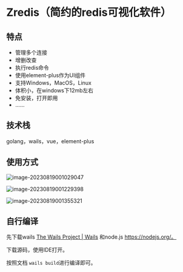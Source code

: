 # Zredis（简约的redis可视化软件）

## 特点

- 管理多个连接
- 增删改查
- 执行redis命令
- 使用element-plus作为UI组件
- 支持Windows，MacOS，Linux
- 体积小，在windows下12mb左右
- 免安装，打开即用
- ......

## 技术栈

golang，wails，vue，element-plus

## 使用方式

![image-20230819001029047](https://img2023.cnblogs.com/blog/3124367/202308/3124367-20230819001030673-101899449.png)



![image-20230819001229398](https://img2023.cnblogs.com/blog/3124367/202308/3124367-20230819001229884-383579265.png)



![image-20230819001355321](https://img2023.cnblogs.com/blog/3124367/202308/3124367-20230819001355751-341408966.png)

## 自行编译

先下载wails [The Wails Project | Wails](https://wails.io/zh-Hans/) 和node.js https://nodejs.org/。

下载源码，使用IDE打开。

按照文档 `wails build`进行编译即可。